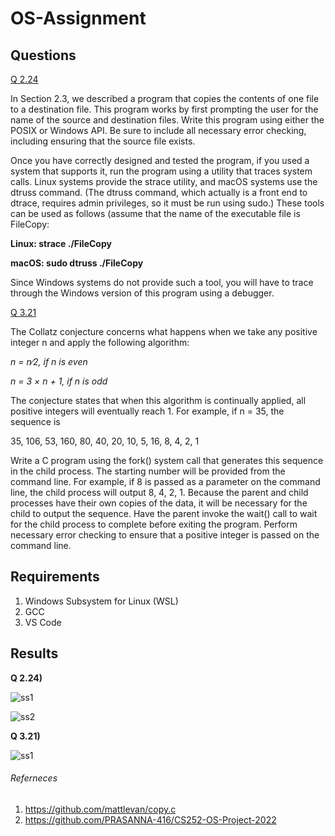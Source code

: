 # OS-Assignment
## Questions
[Q 2.24](https://github.com/ayushbaghel-007/OS-Assignment/tree/main/Q%202.24)

In Section 2.3, we described a program that copies the contents of one file to a destination file. This program works by first prompting the user for the name of the source and destination files. Write this program using either the POSIX or Windows API. Be sure to include all necessary error checking, including ensuring that the source file exists.

Once you have correctly designed and tested the program, if you used a system that supports it, run the program using a utility that traces system calls. Linux systems provide the strace utility, and macOS systems use the dtruss command. (The dtruss command, which actually is a front end to dtrace, requires admin privileges, so it must be run using sudo.) These tools can be used as follows (assume that the name of the executable file is FileCopy:

**Linux: strace ./FileCopy**

**macOS: sudo dtruss ./FileCopy**

Since Windows systems do not provide such a tool, you will have to trace through the Windows version of this program using a debugger.

[Q 3.21](https://github.com/ayushbaghel-007/OS-Assignment/tree/main/Q%203.21)

The Collatz conjecture concerns what happens when we take any positive integer n and apply the following algorithm:

*n = n∕2, if n is even*

*n = 3 × n + 1, if n is odd*
    
The conjecture states that when this algorithm is continually applied,
all positive integers will eventually reach 1. For example, if n = 35, the
sequence is

   35, 106, 53, 160, 80, 40, 20, 10, 5, 16, 8, 4, 2, 1

Write a C program using the fork() system call that generates this
sequence in the child process. The starting number will be provided
from the command line. For example, if 8 is passed as a parameter on
the command line, the child process will output 8, 4, 2, 1. Because the
parent and child processes have their own copies of the data, it will be
necessary for the child to output the sequence. Have the parent invoke
the wait() call to wait for the child process to complete before exiting
the program. Perform necessary error checking to ensure that a positive
integer is passed on the command line.

## Requirements
1. Windows Subsystem for Linux (WSL)
2. GCC
3. VS Code

## Results
**Q 2.24)**

![ss1](https://user-images.githubusercontent.com/76652351/202928209-3769de60-95c5-4b64-b641-36770c48bd23.jpg)

![ss2](https://user-images.githubusercontent.com/76652351/202928237-d7e1c0b2-e80c-466b-8d13-fa460335b440.jpg)

**Q 3.21)**

![ss1](https://user-images.githubusercontent.com/76652351/202928282-d406e4ff-48d1-4bc8-9ec7-585182bbd1e2.jpg)

###### Referneces
1. https://github.com/mattlevan/copy.c
2. https://github.com/PRASANNA-416/CS252-OS-Project-2022
